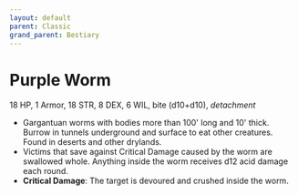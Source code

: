 ```yaml
---
layout: default
parent: Classic
grand_parent: Bestiary
---
```


# Purple Worm

18 HP, 1 Armor, 18 STR, 8 DEX, 6 WIL, bite (d10+d10), _detachment_

- Gargantuan worms with bodies more than 100' long and 10' thick. Burrow in tunnels underground and surface to eat other creatures. Found in deserts and other drylands.
- Victims that save against Critical Damage caused by the worm are swallowed whole. Anything inside the worm receives d12 acid damage each round.
- **Critical Damage**: The target is devoured and crushed inside the worm.
